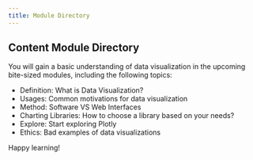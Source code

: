 ```yaml
---
title: Module Directory
---
```

## Content Module Directory
You will gain a basic understanding of data visualization in the upcoming bite-sized modules, including the following topics:
- Definition: What is Data Visualization?
- Usages: Common motivations for data visualization
- Method: Software VS Web Interfaces
- Charting Libraries: How to choose a library based on your needs?
- Explore: Start exploring Plotly
- Ethics: Bad examples of data visualizations

Happy learning!
